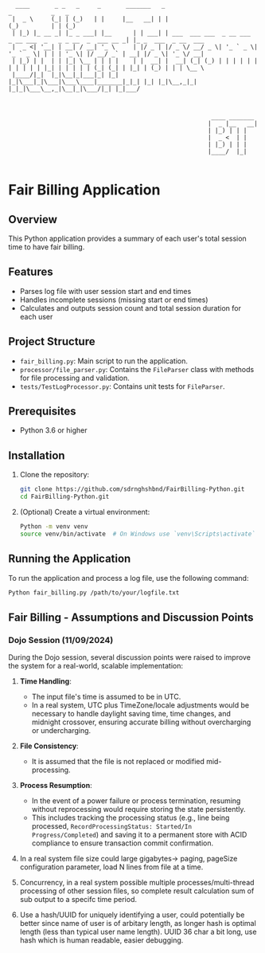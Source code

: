 ```
  ____       _ _   _     _       _______   _                                                _           _   _                 
 |  _ \     (_| | (_)   | |     |__   __| | |                                              (_)         | | (_)                
 | |_) |_ __ _| |_ _ ___| |__      | | ___| | ___  ___ ___  _ __ ___  _ __ ___  _   _ _ __  _  ___ __ _| |_ _  ___  _ __  ___ 
 |  _ <| '__| | __| / __| '_ \     | |/ _ | |/ _ \/ __/ _ \| '_ ` _ \| '_ ` _ \| | | | '_ \| |/ __/ _` | __| |/ _ \| '_ \/ __|
 | |_) | |  | | |_| \__ | | | |    | |  __| |  __| (_| (_) | | | | | | | | | | | |_| | | | | | (_| (_| | |_| | (_) | | | \__ \
 |____/|_|  |_|\__|_|___|_| |_|    |_|\___|_|\___|\___\____|_______|_|_| |_| |_|\__,_|_| |_|_|\___\__,_|\__|_|\___/|_| |_|___/ 



                                                         ____ _______ 
                                                        |  _ |__   __|
                                                        | |_) | | |   
                                                        |  _ <  | |   
                                                        | |_) | | |   
                                                        |____/  |_| 


```

# Fair Billing Application

## Overview
This Python application provides a summary of each user's total session time to have fair billing.

## Features
- Parses log file with user session start and end times
- Handles incomplete sessions (missing start or end times)
- Calculates and outputs session count and total session duration for each user

## Project Structure

- `fair_billing.py`: Main script to run the application.
- `processor/file_parser.py`: Contains the `FileParser` class with methods for file processing and validation.
- `tests/TestLogProcessor.py`: Contains unit tests for `FileParser`.

## Prerequisites

- Python 3.6 or higher

## Installation

1. Clone the repository:

    ```bash
    git clone https://github.com/sdrnghshbnd/FairBilling-Python.git
    cd FairBilling-Python.git
    ```

2. (Optional) Create a virtual environment:

    ```bash
    Python -m venv venv
    source venv/bin/activate  # On Windows use `venv\Scripts\activate`
    ```

## Running the Application

To run the application and process a log file, use the following command:

```bash
Python fair_billing.py /path/to/your/logfile.txt
```

## Fair Billing - Assumptions and Discussion Points

### Dojo Session (11/09/2024)

During the Dojo session, several discussion points were raised to improve the system for a real-world, scalable implementation:

1. **Time Handling**: 
   - The input file's time is assumed to be in UTC. 
   - In a real system, UTC plus TimeZone/locale adjustments would be necessary to handle daylight saving time, time changes, and midnight crossover, ensuring accurate billing without overcharging or undercharging.

2. **File Consistency**:
   - It is assumed that the file is not replaced or modified mid-processing.
   
3. **Process Resumption**:
   - In the event of a power failure or process termination, resuming without reprocessing would require storing the state persistently. 
   - This includes tracking the processing status (e.g., line being processed, `RecordProcessingStatus: Started/In Progress/Completed`) and saving it to a permanent store with ACID compliance to ensure transaction commit confirmation.

4. In a real system file size could large gigabytes-> paging, pageSize configuration parameter, load N lines from file at a time.

5. Concurrency, in a real system possible multiple processes/multi-thread processing of other session files, so complete result calculation sum of sub output to a specifc time period.

6. Use a hash/UUID for uniquely identifying a user, could potentially be better since name of user is of arbitary length, as longer hash is optimal length (less than typical user name length).
UUID 36 char a bit long, use hash which is human readable, easier debugging.

